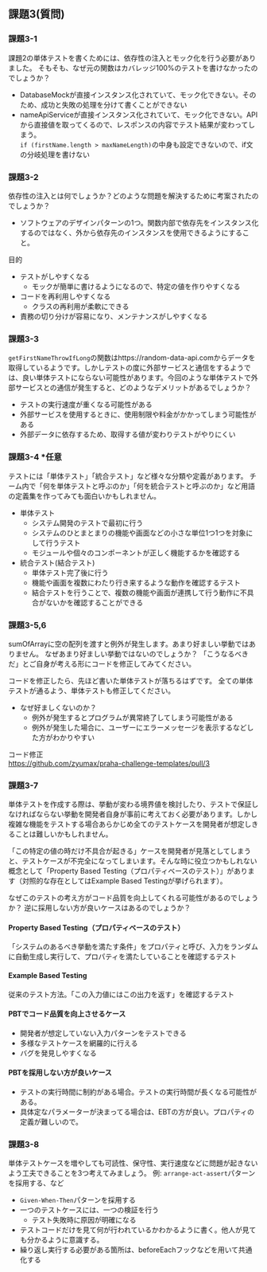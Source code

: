 ## 課題3(質問)

### 課題3-1
課題2の単体テストを書くためには、依存性の注入とモック化を行う必要がありました。
そもそも、なぜ元の関数はカバレッジ100%のテストを書けなかったのでしょうか？
- DatabaseMockが直接インスタンス化されていて、モック化できない。そのため、成功と失敗の処理を分けて書くことができない
- nameApiServiceが直接インスタンス化されていて、モック化できない。APIから直接値を取ってくるので、レスポンスの内容でテスト結果が変わってしまう。  
`if (firstName.length > maxNameLength)`の中身も設定できないので、if文の分岐処理を書けない

### 課題3-2
依存性の注入とは何でしょうか？どのような問題を解決するために考案されたのでしょうか？
- ソフトウェアのデザインパターンの1つ。関数内部で依存先をインスタンス化するのではなく、外から依存先のインスタンスを使用できるようにすること。  

目的
- テストがしやすくなる
    - モックが簡単に書けるようになるので、特定の値を作りやすくなる
- コードを再利用しやすくなる
    - クラスの再利用が柔軟にできる
- 責務の切り分けが容易になり、メンテナンスがしやすくなる

### 課題3-3
`getFirstNameThrowIfLong`の関数はhttps://random-data-api.comからデータを取得しているようです。しかしテストの度に外部サービスと通信をするようでは、良い単体テストにならない可能性があります。今回のような単体テストで外部サービスとの通信が発生すると、どのようなデメリットがあるでしょうか？
- テストの実行速度が重くなる可能性がある
- 外部サービスを使用するときに、使用制限や料金がかかってしまう可能性がある
- 外部データに依存するため、取得する値が変わりテストがやりにくい


### 課題3-4 *任意
テストには「単体テスト」「統合テスト」など様々な分類や定義があります。
チーム内で「何を単体テストと呼ぶのか」「何を統合テストと呼ぶのか」など用語の定義集を作ってみても面白いかもしれません。
- 単体テスト
     - システム開発のテストで最初に行う
     - システムのひとまとまりの機能や画面などの小さな単位1つ1つを対象にして行うテスト
     - モジュールや個々のコンポーネントが正しく機能するかを確認する
- 統合テスト(結合テスト)
    - 単体テスト完了後に行う
    - 機能や画面を複数にわたり行き来するような動作を確認するテスト
    - 結合テストを行うことで、複数の機能や画面が連携して行う動作に不具合がないかを確認することができる

### 課題3-5,6
sumOfArrayに空の配列を渡すと例外が発生します。あまり好ましい挙動ではありません。
なぜあまり好ましい挙動ではないのでしょうか？
「こうなるべきだ」とご自身が考える形にコードを修正してみてください。

コードを修正したら、先ほど書いた単体テストが落ちるはずです。
全ての単体テストが通るよう、単体テストも修正してください。
- なぜ好ましくないのか？
    - 例外が発生するとプログラムが異常終了してしまう可能性がある
    - 例外が発生した場合に、ユーザーにエラーメッセージを表示するなどした方がわかりやすい

コード修正  
https://github.com/zyumax/praha-challenge-templates/pull/3

### 課題3-7
単体テストを作成する際は、挙動が変わる境界値を検討したり、テストで保証しなければならない挙動を開発者自身が事前に考えておく必要があります。しかし複雑な機能をテストする場合あらかじめ全てのテストケースを開発者が想定しきることは難しいかもしれません。

「この特定の値の時だけ不具合が起きる」ケースを開発者が見落としてしまうと、テストケースが不完全になってしまいます。そんな時に役立つかもしれない概念として「Property Based Testing（プロパティベースのテスト）」があります（対照的な存在としてはExample Based Testingが挙げられます）。

なぜこのテストの考え方がコード品質を向上してくれる可能性があるのでしょうか？
逆に採用しない方が良いケースはあるのでしょうか？

#### Property Based Testing（プロパティベースのテスト）
「システムのあるべき挙動を満たす条件」をプロパティと呼び、入力をランダムに自動生成し実行して、プロパティを満たしていることを確認するテスト

#### Example Based Testing
従来のテスト方法。「この入力値にはこの出力を返す」を確認するテスト

#### PBTでコード品質を向上させるケース
- 開発者が想定していない入力パターンをテストできる
- 多様なテストケースを網羅的に行える
- バグを発見しやすくなる

#### PBTを採用しない方が良いケース
- テストの実行時間に制約がある場合。テストの実行時間が長くなる可能性がある。
- 具体定なパラメーターが決まってる場合は、EBTの方が良い。プロパティの定義が難しいので。


### 課題3-8
単体テストケースを増やしても可読性、保守性、実行速度などに問題が起きないよう工夫できることを3つ考えてみましょう。
例: `arrange-act-assert`パターンを採用する、など

- `Given-When-Then`パターンを採用する
- 一つのテストケースには、一つの検証を行う
    - テスト失敗時に原因が明確になる
- テストコードだけを見て何が行われているかわかるように書く。他人が見ても分かるように意識する。
- 繰り返し実行する必要がある箇所は、beforeEachフックなどを用いて共通化する
